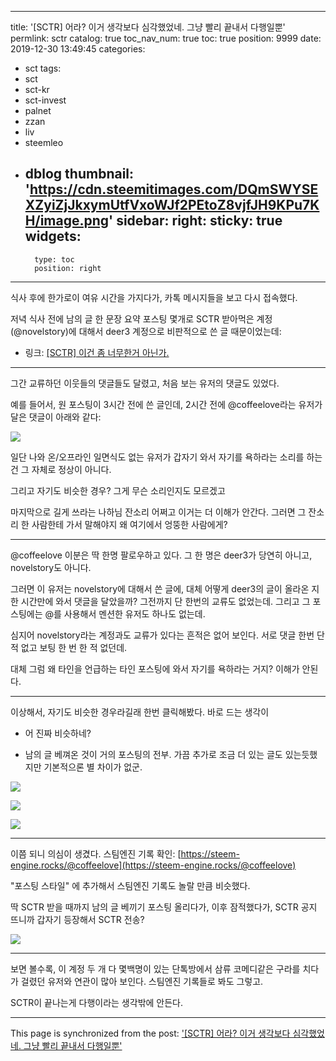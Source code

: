 
---
title: '[SCTR] 어라? 이거 생각보다 심각했었네. 그냥 빨리 끝내서 다행일뿐'
permlink: sctr
catalog: true
toc_nav_num: true
toc: true
position: 9999
date: 2019-12-30 13:49:45
categories:
- sct
tags:
- sct
- sct-kr
- sct-invest
- palnet
- zzan
- liv
- steemleo
- dblog
thumbnail: 'https://cdn.steemitimages.com/DQmSWYSEXZyiZjJkxymUtfVxoWJf2PEtoZ8vjfJH9KPu7KH/image.png'
sidebar:
    right:
        sticky: true
widgets:
    -
        type: toc
        position: right
---


식사 후에 한가로이 여유 시간을 가지다가,  카톡 메시지들을 보고 다시 접속했다.

저녁 식사 전에 남의 글 한 문장 요약 포스팅 몇개로 SCTR 받아먹은 계정(@novelstory)에 대해서 deer3 계정으로 비판적으로 쓴 글 때문이었는데:

* 링크: [[SCTR] 이건 좀 너무한거 아닌가.](https://www.steemcoinpan.com/sct/@deer3/2afvdj-sctr)

---

그간 교류하던 이웃들의 댓글들도 달렸고, 처음 보는 유저의 댓글도 있었다.

예를 들어서, 원 포스팅이 3시간 전에 쓴 글인데, 2시간 전에 @coffeelove라는 유저가 달은 댓글이 아래와 같다:

![](https://cdn.steemitimages.com/DQmSWYSEXZyiZjJkxymUtfVxoWJf2PEtoZ8vjfJH9KPu7KH/image.png)
<br>

일단 나와 온/오프라인 일면식도 없는 유저가 갑자기 와서 자기를 욕하라는 소리를 하는건 그 자체로 정상이 아니다.

그리고 자기도 비슷한 경우? 그게 무슨 소리인지도 모르겠고

마지막으로 길게 쓰라는 나하님 잔소리 어쩌고 이거는 더 이해가 안간다. 그러면 그 잔소리 한 사람한테 가서 말해야지 왜 여기에서 엉뚱한 사람에게?

---

@coffeelove 이분은 딱 한명 팔로우하고 있다. 그 한 명은 deer3가 당연히 아니고, novelstory도 아니다.

그러면 이 유저는 novelstory에 대해서 쓴 글에, 대체 어떻게 deer3의 글이 올라온 지 한 시간만에 와서 댓글을 달았을까? 그전까지 단 한번의 교류도 없었는데. 그리고 그 포스팅에는 @를 사용해서 멘션한 유저도 하나도 없는데.

심지어 novelstory라는 계정과도 교류가 있다는 흔적은 없어 보인다. 서로 댓글 한번 단 적 없고 보팅 한 번 한 적 없던데.

대체 그럼 왜 타인을 언급하는 타인 포스팅에 와서 자기를 욕하라는 거지? 이해가 안된다.

---

이상해서, 자기도 비슷한 경우라길래 한번 클릭해봤다. 바로 드는 생각이

* 어 진짜 비슷하네? 

* 남의 글 베껴온 것이 거의 포스팅의 전부. 가끔 추가로 조금 더 있는 글도 있는듯했지만 기본적으론 별 차이가 없군.

![](https://cdn.steemitimages.com/DQmZZokWcLBZZjETQ92D2UcYzXBHLEnD59ZeDBmY1m7ewAb/image.png)

![](https://cdn.steemitimages.com/DQmUuoWYTo4YGsWFvW5XtzBgBFhZFTQkDejuTfwy3NvYoEp/image.png)

![](https://cdn.steemitimages.com/DQmQs4Qjh36SxbyEkKJYaRuL1WqtTEMkmMg5KgGyqds46id/image.png)
<br>

---

이쯤 되니 의심이 생겼다. 스팀엔진 기록 확인: [https://steem-engine.rocks/@coffeelove](https://steem-engine.rocks/@coffeelove)

"포스팅 스타일" 에 추가해서 스팀엔진 기록도 놀랄 만큼 비슷했다.

딱 SCTR 받을 때까지 남의 글 베끼기 포스팅 올리다가, 이후 잠적했다가, SCTR  공지 뜨니까 갑자기 등장해서 SCTR 전송?

![](https://cdn.steemitimages.com/DQmYNd9AGp67ntVhxPqNR5yr9zqz4TxPNLgVxwzjhbAR3Lt/image.png)

---

보면 볼수록, 이 계정 두 개 다 몇백명이 있는 단톡방에서 삼류 코메디같은 구라를 치다가 걸렸던 유저와 연관이 많아 보인다. 스팀엔진 기록들로 봐도 그렇고.

SCTR이 끝나는게 다행이라는 생각밖에 안든다.

- - -

This page is synchronized from the post: ['[SCTR] 어라? 이거 생각보다 심각했었네. 그냥 빨리 끝내서 다행일뿐'](https://steemit.com/@glory7/sctr)
